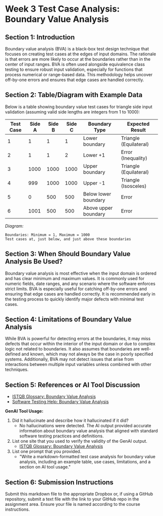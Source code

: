 # Week 3 Test Case Analysis: Boundary Value Analysis

## Section 1: Introduction
Boundary value analysis (BVA) is a black-box test design technique that focuses on creating test cases at the edges of input domains. The rationale is that errors are more likely to occur at the boundaries rather than in the center of input ranges. BVA is often used alongside equivalence class testing to ensure robust input validation, especially for functions that process numerical or range-based data. This methodology helps uncover off-by-one errors and ensures that edge cases are handled correctly.

## Section 2: Table/Diagram with Example Data
Below is a table showing boundary value test cases for triangle side input validation (assuming valid side lengths are integers from 1 to 1000):

| Test Case | Side A | Side B | Side C | Boundary Type         | Expected Result         |
|-----------|--------|--------|--------|----------------------|------------------------|
| 1         | 1      | 1      | 1      | Lower boundary       | Triangle (Equilateral) |
| 2         | 1      | 1      | 2      | Lower +1             | Error (Inequality)     |
| 3         | 1000   | 1000   | 1000   | Upper boundary       | Triangle (Equilateral) |
| 4         | 999    | 1000   | 1000   | Upper -1             | Triangle (Isosceles)   |
| 5         | 0      | 500    | 500    | Below lower boundary | Error                  |
| 6         | 1001   | 500    | 500    | Above upper boundary | Error                  |

*Diagram:*
```
Boundaries: Minimum = 1, Maximum = 1000
Test cases at, just below, and just above these boundaries
```

## Section 3: When Should Boundary Value Analysis Be Used?
Boundary value analysis is most effective when the input domain is ordered and has clear minimum and maximum values. It is commonly used for numeric fields, date ranges, and any scenario where the software enforces strict limits. BVA is especially useful for catching off-by-one errors and ensuring that edge cases are handled correctly. It is recommended early in the testing process to quickly identify major defects with minimal test cases.

## Section 4: Limitations of Boundary Value Analysis
While BVA is powerful for detecting errors at the boundaries, it may miss defects that occur within the interior of the input domain or due to complex logic not related to boundaries. It also assumes that boundaries are well-defined and known, which may not always be the case in poorly specified systems. Additionally, BVA may not detect issues that arise from interactions between multiple input variables unless combined with other techniques.

## Section 5: References or AI Tool Discussion
- [ISTQB Glossary: Boundary Value Analysis](https://glossary.istqb.org/en/search/boundary%20value%20analysis)
- [Software Testing Help: Boundary Value Analysis](https://www.softwaretestinghelp.com/boundary-value-analysis/)

**GenAI Tool Usage:**
1. Did it hallucinate and describe how it hallucinated if it did?
   - No hallucinations were detected. The AI output provided accurate information about boundary value analysis that aligned with standard software testing practices and definitions.
2. List one site that you used to verify the validity of the GenAI output.
   - [ISTQB Glossary: Boundary Value Analysis](https://glossary.istqb.org/en/search/boundary%20value%20analysis)
3. List one prompt that you provided.
   - "Write a markdown-formatted test case analysis for boundary value analysis, including an example table, use cases, limitations, and a section on AI tool usage."

## Section 6: Submission Instructions
Submit this markdown file to the appropriate Dropbox or, if using a GitHub repository, submit a text file with the link to your GitHub repo in the assignment area. Ensure your file is named according to the course instructions. 